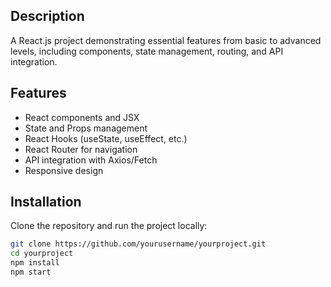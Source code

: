 ## Description
A React.js project demonstrating essential features from basic to advanced levels, including components, state management, routing, and API integration.

## Features
- React components and JSX
- State and Props management
- React Hooks (useState, useEffect, etc.)
- React Router for navigation
- API integration with Axios/Fetch
- Responsive design

## Installation
Clone the repository and run the project locally:

```bash
git clone https://github.com/yourusername/yourproject.git
cd yourproject
npm install
npm start
